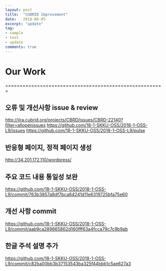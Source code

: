 ```yaml
---
layout: post
title:  "CUBRID Improvement"
date:   2018-06-05
excerpt: "update"
tag:
- sample
- test
- update
comments: true
---
```


Our Work
=======================================================
=======================================================
## 오류 및 개선사항 issue & review
http://jira.cubrid.org/projects/CBRD/issues/CBRD-22140?filter=allopenissues
https://github.com/18-1-SKKU-OSS/2018-1-OSS-L9/issues
https://github.com/18-1-SKKU-OSS/2018-1-OSS-L9/pulse

## 반응형 페이지, 정적 페이지 생성
http://34.201.172.110/wordpress/


## 주요 코드 내용 통일성 보완
https://github.com/18-1-SKKU-OSS/2018-1-OSS-L9/commit/763b3857a8df7bca84241d11e6319725bfa75e60

## 개선 사항 commit
https://github.com/18-1-SKKU-OSS/2018-1-OSS-L9/commit/aab9ca289665862d160fff63a4fcca79c7c9b9ab

## 한글 주석 설명 추가
https://github.com/18-1-SKKU-OSS/2018-1-OSS-L9/commit/c82ba00bb3b37153543ba325f44bbb1c5ae627a3

